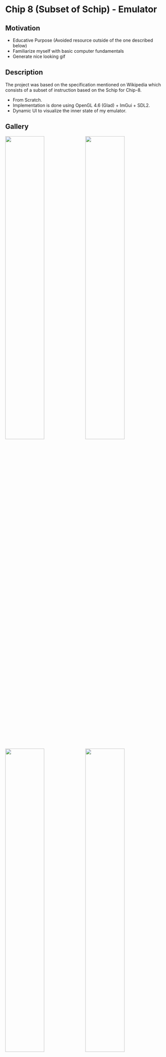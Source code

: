 # Chip 8 (Subset of Schip) - Emulator

## Motivation

* Educative Purpose (Avoided resource outside of the one described below)
* Familiarize myself with basic computer fundamentals
* Generate nice looking gif

## Description

The project was based on the specification mentioned on Wikipedia which consists of a subset of instruction based on the Schip for Chip-8.

* From Scratch.
* Implementation is done using OpenGL 4.6 (Glad) + ImGui + SDL2.
* Dynamic UI to visualize the inner state of my emulator.

## Gallery

<img src="https://github.com/bolducke/chip8_emulator/assets/26026137/78946732-6ca8-47be-9d55-834673a7d0cd" width="49.5%"/>
<img src="https://github.com/bolducke/chip8_emulator/assets/26026137/7b5b770b-6158-4792-8653-0bfea1197f15" width="49.5%"/>
<img src="https://github.com/bolducke/chip8_emulator/assets/26026137/9bb9b117-f8bf-4bef-851a-8ee7463a1a0a" width="49.5%"/>
<img src="https://github.com/bolducke/chip8_emulator/assets/26026137/f1121b61-1482-47ac-b35a-0ecd92cb71cb" width="49.5%"/>

## Resource

(Wikipedia - CHIP-8) [https://en.wikipedia.org/wiki/CHIP-8]

(Mastering Chip-8) [https://github.com/mattmikolay/chip-8/wiki/Mastering-CHIP%E2%80%908]
